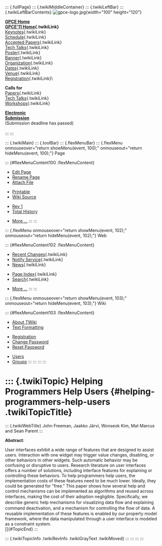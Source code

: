 ::: {.fullPage}
::: {.twikiMiddleContainer}
::: {.twikiLeftBar}
::: {.twikiLeftBarContents}
![gpce-logo.jpg](../pub/GPCE11/WebLeftBar/gpce-logo.jpg){width="100"
height="120"}

**[GPCE Home](http://program-transformation.org/Gpce)**\
**[GPCE\'11 Home](WebHome){.twikiLink}**\
[Keynotes](KeynoteSpeakers){.twikiLink}\
[Schedule](ConferenceProgram){.twikiLink}\
[Accepted Papers](AcceptedPapers){.twikiLink}\
[Tech Talks](TechTalks){.twikiLink}\
[Poster](Poster){.twikiLink}\
[Banner](Banner){.twikiLink}\
[Organization](ConferenceOrganization){.twikiLink}\
[Dates](ImportantDates){.twikiLink}\
[Venue](ConferenceVenue){.twikiLink}\
[Registration](ConferenceRegistration){.twikiLink}\

**Calls for**\
[Papers](CallForPapers){.twikiLink}\
[Tech Talks](CallForTechTalks){.twikiLink}\
[Workshops](Workshops){.twikiLink}

**[Electronic\
Submission](http://www.easychair.org/conferences/?conf=gpce11)**\
(Submission deadline has passed)\
\
:::
:::

::: {.twikiMain}
::: {.toolBar}
::: {.flexMenuBar}
::: {.flexMenu onmouseover="return showMenu(event, 100);" onmouseout="return hideMenu(event, 100);"}
Page

::: {#flexMenuContent100 .flexMenuContent}
-   [Edit
    Page](http://www.program-transformation.org/edit/GPCE11/HelpingProgrammersHelpUsers?t=1536828811)
-   [Rename
    Page](http://www.program-transformation.org/rename/GPCE11/HelpingProgrammersHelpUsers)
-   [Attach
    File](http://www.program-transformation.org/attach/GPCE11/HelpingProgrammersHelpUsers)

<!-- -->

-   [Printable](http://www.program-transformation.org/view/GPCE11/HelpingProgrammersHelpUsers?skin=print.pattern)
-   [Wiki
    Source](http://www.program-transformation.org/view/GPCE11/HelpingProgrammersHelpUsers?skin=text&raw=on&contenttype=text/plain)

<!-- -->

-   [Rev
    1](http://www.program-transformation.org/view/GPCE11/HelpingProgrammersHelpUsers?rev=1.1)
-   [Total
    History](http://www.program-transformation.org/rdiff/GPCE11/HelpingProgrammersHelpUsers)

<!-- -->

-   [More
    \...](http://www.program-transformation.org/oops/GPCE11/HelpingProgrammersHelpUsers?template=oopsmore&param1=1.1&param2=1.1)
:::
:::

::: {.flexMenu onmouseover="return showMenu(event, 102);" onmouseout="return hideMenu(event, 102);"}
Web

::: {#flexMenuContent102 .flexMenuContent}
-   [Recent Changes](WebChanges){.twikiLink}
-   [Notify Service](WebNotify){.twikiLink}
-   [News](WebNews){.twikiLink}

<!-- -->

-   [Page Index](WebIndex){.twikiLink}
-   [Search](WebSearch){.twikiLink}

<!-- -->

-   [More
    \...](http://www.program-transformation.org/oops/GPCE11/HelpingProgrammersHelpUsers?template=oopsmore&param1=1.1&param2=1.1)
:::
:::

::: {.flexMenu onmouseover="return showMenu(event, 103);" onmouseout="return hideMenu(event, 103);"}
Wiki

::: {#flexMenuContent103 .flexMenuContent}
-   [About
    TWiki](http://www.program-transformation.org/view/TWiki/WebHome)
-   [Text
    Formatting](http://www.program-transformation.org/view/TWiki/TextFormattingRules)

<!-- -->

-   [Registration](http://www.program-transformation.org/view/TWiki/TWikiRegistration)
-   [Change
    Password](http://www.program-transformation.org/view/TWiki/ChangePassword)
-   [Reset
    Password](http://www.program-transformation.org/view/TWiki/ResetPassword)

<!-- -->

-   [Users](http://www.program-transformation.org/view/Main/TWikiUsers)
-   [Groups](http://www.program-transformation.org/view/Main/TWikiGroups)
:::
:::
:::
:::

::: {.twikiTopic}
Helping Programmers Help Users {#helping-programmers-help-users .twikiTopicTitle}
==============================

::: {.twikiWebTitle}
John Freeman, Jaakko Järvi, Wonseok Kim, Mat Marcus and Sean Parent
:::

**Abstract**:

User interfaces exhibit a wide range of features that are designed to
assist users. Interaction with one widget may trigger value changes,
disabling, or other behaviors in other widgets. Such automatic behavior
may be confusing or disruptive to users. Research literature on user
interfaces offers a number of solutions, including interface features
for explaining or controlling these behaviors. To help programmers help
users, the implementation costs of these features need to be much lower.
Ideally, they could be generated for "free." This paper shows how
several help and control mechanisms can be implemented as algorithms and
reused across interfaces, making the cost of their adoption negligible.
Speciﬁcally, we describe generic help mechanisms for visualizing data
ﬂow and explaining command deactivation, and a mechanism for controlling
the ﬂow of data. A reusable implementation of these features is enabled
by our property model framework, where the data manipulated through a
user interface is modeled as a constraint system.\
[]{#TopicEnd}
:::

::: {.twikiTopicInfo .twikiRevInfo .twikiGrayText .twikiMoved}
:::
:::
:::
:::
